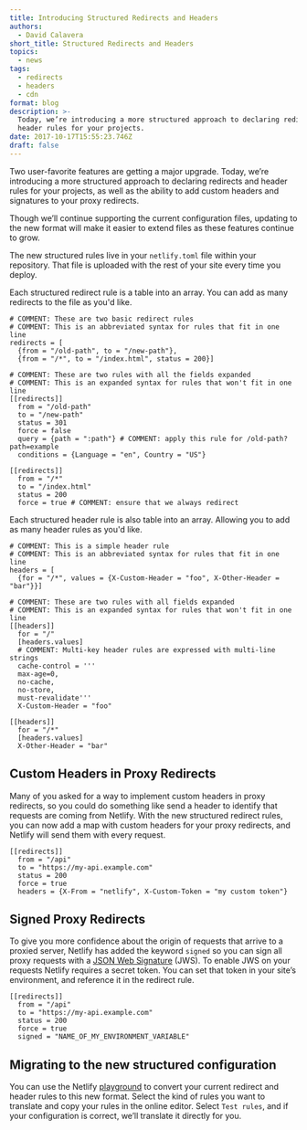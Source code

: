 ```yaml
---
title: Introducing Structured Redirects and Headers
authors:
  - David Calavera
short_title: Structured Redirects and Headers
topics:
  - news
tags:
  - redirects
  - headers
  - cdn
format: blog
description: >-
  Today, we’re introducing a more structured approach to declaring redirects and
  header rules for your projects.
date: 2017-10-17T15:55:23.746Z
draft: false
---
```


Two user-favorite features are getting a major upgrade. Today, we’re introducing a more structured approach to declaring redirects and header rules for your projects, as well as the ability to add custom headers and signatures to your proxy redirects.

Though we’ll continue supporting the current configuration files, updating to the new format will make it easier to extend files as these features continue to grow.

The new structured rules live in your `netlify.toml`  file within your repository. That file is uploaded with the rest of your site every time you deploy.

Each structured redirect rule is a table into an array. You can add as many redirects to the file as you'd like.


    # COMMENT: These are two basic redirect rules
    # COMMENT: This is an abbreviated syntax for rules that fit in one line
    redirects = [
      {from = "/old-path", to = "/new-path"},
      {from = "/*", to = "/index.html", status = 200}]

    # COMMENT: These are two rules with all the fields expanded
    # COMMENT: This is an expanded syntax for rules that won't fit in one line
    [[redirects]]
      from = "/old-path"
      to = "/new-path"
      status = 301
      force = false
      query = {path = ":path"} # COMMENT: apply this rule for /old-path?path=example
      conditions = {Language = "en", Country = "US"}

    [[redirects]]
      from = "/*"
      to = "/index.html"
      status = 200
      force = true # COMMENT: ensure that we always redirect

Each structured header rule is also table into an array. Allowing you to add as many header rules as you'd like.


    # COMMENT: This is a simple header rule
    # COMMENT: This is an abbreviated syntax for rules that fit in one line
    headers = [
      {for = "/*", values = {X-Custom-Header = "foo", X-Other-Header = "bar"}}]

    # COMMENT: These are two rules with all fields expanded
    # COMMENT: This is an expanded syntax for rules that won't fit in one line
    [[headers]]
      for = "/"
      [headers.values]
      # COMMENT: Multi-key header rules are expressed with multi-line strings
	  cache-control = '''
	  max-age=0,
	  no-cache,
	  no-store,
	  must-revalidate'''
      X-Custom-Header = "foo"

    [[headers]]
      for = "/*"
      [headers.values]
      X-Other-Header = "bar"


## Custom Headers in Proxy Redirects

Many of you asked for a way to implement custom headers in proxy redirects, so you could do something like send a header to identify that requests are coming from Netlify. With the new structured redirect rules, you can now add a map with custom headers for your proxy redirects, and Netlify will send them with every request.


    [[redirects]]
      from = "/api"
      to = "https://my-api.example.com"
      status = 200
      force = true
      headers = {X-From = "netlify", X-Custom-Token = "my custom token"}


## Signed Proxy Redirects

To give you more confidence about the origin of requests that arrive to a proxied server, Netlify has added the keyword `signed` so you can sign all proxy requests with a [JSON Web Signature](https://en.wikipedia.org/wiki/JSON_Web_Signature) (JWS). To enable JWS on your requests Netlify requires a secret token. You can set that token in your site’s environment, and reference it in the redirect rule.


    [[redirects]]
      from = "/api"
      to = "https://my-api.example.com"
      status = 200
      force = true
      signed = "NAME_OF_MY_ENVIRONMENT_VARIABLE"


## Migrating to the new structured configuration

You can use the Netlify [playground](https://play.netlify.com) to convert your current redirect and header rules to this new format. Select the kind of rules you want to translate and copy your rules in the online editor. Select  `Test rules`, and if your configuration is correct, we’ll translate it directly for you.
